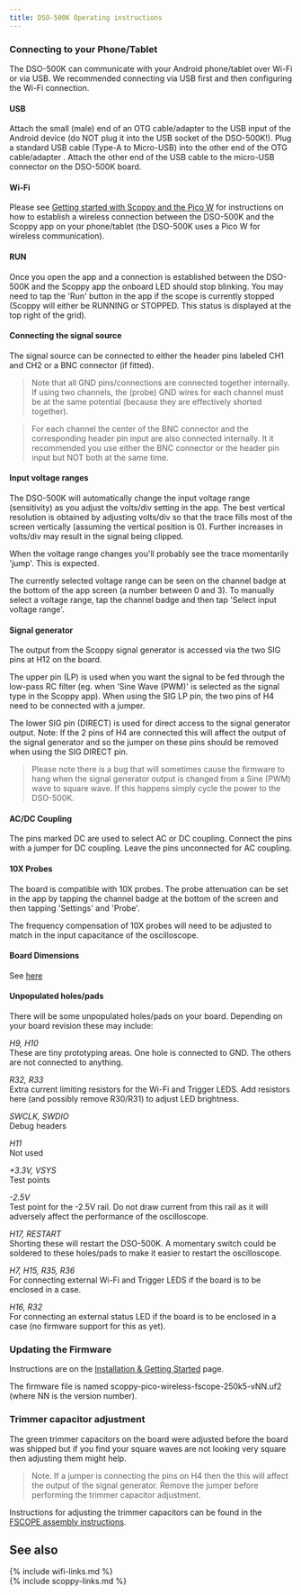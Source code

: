```yaml
---
title: DSO-500K Operating instructions
---
```


### Connecting to your Phone/Tablet

The DSO-500K can communicate with your Android phone/tablet over Wi-Fi or via USB. We recommended connecting via USB first and then configuring the Wi-Fi connection.

#### USB
Attach the small (male) end of an OTG cable/adapter to the USB input of the Android device (do NOT plug it into the USB socket of the DSO-500K!). 
Plug a standard USB cable (Type-A to Micro-USB) into the other end of the OTG cable/adapter . Attach the other end of the USB cable to the micro-USB connector on the DSO-500K board.

#### Wi-Fi
Please see [Getting started with Scoppy and the Pico W](./Getting-started-with-the-Pico-W) for instructions on how to establish a wireless connection between the DSO-500K and the Scoppy app on your phone/tablet (the DSO-500K uses a Pico W for wireless communication).

#### RUN

Once you open the app and a connection is established between the DSO-500K and the Scoppy app the onboard LED should stop blinking. You may need to tap the 'Run' button in the app if the scope is currently stopped (Scoppy will either be RUNNING or STOPPED. This status is displayed at the top right of the grid).

#### Connecting the signal source

The signal source can be connected to either the header pins labeled CH1 and CH2 or a BNC connector (if fitted).

> Note that all GND pins/connections are connected together internally. If using two channels, the (probe) GND wires for each channel must be at the same potential (because they are effectively shorted together). 

> For each channel the center of the BNC connector and the corresponding header pin input are also connected internally. It it recommended you use either the BNC connector or the header pin input but NOT both at the same time.

#### Input voltage ranges

The DSO-500K will automatically change the input voltage range (sensitivity) as you adjust the volts/div setting in the app. The best vertical resolution is
obtained by adjusting volts/div so that the trace fills most of the screen vertically (assuming the vertical position is 0). Further increases in volts/div
may result in the signal being clipped.
    
When the voltage range changes you'll probably see the trace momentarily 'jump'. This is expected.   
   
The currently selected voltage range can be seen on the channel badge at the bottom of the app screen (a number between 0 and 3). To manually select a voltage range, tap the channel badge and then tap 'Select input voltage range'.   
   
#### Signal generator

The output from the Scoppy signal generator is accessed via the two SIG pins at H12 on the board.
   
The upper pin (LP) is used when you want the signal to be fed through the low-pass RC filter (eg. when 'Sine Wave (PWM)' is selected as the signal type in the Scoppy app). When using the SIG LP pin, the two pins of H4 need to be connected with a jumper.

The lower SIG pin (DIRECT) is used for direct access to the signal generator output. Note: If the 2 pins of H4 are connected this will affect the output of the signal generator and so the jumper on these pins should be removed when using the SIG DIRECT pin.

> Please note there is a bug that will sometimes cause the firmware to hang when the signal generator output is changed from a Sine (PWM) wave to square wave. If this happens simply cycle the power to the DSO-500K.

#### AC/DC Coupling

The pins marked DC are used to select AC or DC coupling. Connect the pins with a jumper for DC coupling. Leave the pins unconnected for AC coupling.

#### 10X Probes

The board is compatible with 10X probes. The probe attenuation can be set in the app by tapping the channel badge at the bottom of the screen
and then tapping 'Settings' and 'Probe'.
   
The frequency compensation of 10X probes will need to be adjusted to match in the input capacitance of the oscilloscope.

#### Board Dimensions
See [here](fscope-dso-500k-dimensions)

#### Unpopulated holes/pads

There will be some unpopulated holes/pads on your board. Depending on your board revision these may include:

_H9, H10_
<br>
These are tiny prototyping areas. One hole is connected to GND. The others are not connected to anything.

_R32, R33_
<br>
Extra current limiting resistors for the Wi-Fi and Trigger LEDS. Add resistors here (and possibly remove R30/R31) to adjust
LED brightness.

_SWCLK, SWDIO_
<br>
Debug headers

_H11_
<br>
Not used

_+3.3V, VSYS_
<br>
Test points

_-2.5V_
<br>
Test point for the -2.5V rail. Do not draw current from this rail as it will adversely affect the performance
of the oscilloscope.

_H17, RESTART_
<br>
Shorting these will restart the DSO-500K. A momentary switch could be soldered to these holes/pads to make it easier to restart
the oscilloscope.

_H7, H15, R35, R36_ 
<br>
For connecting external Wi-Fi and Trigger LEDS if the board is to be enclosed in a case.

_H16, R32_ 
<br>
For connecting an external status LED if the board is to be enclosed in a case (no firmware support for this as yet).

### Updating the Firmware

Instructions are on the [Installation & Getting Started](../wiki/Installation-&-Getting-Started) page.

The firmware file is named scoppy-pico-wireless-fscope-250k5-vNN.uf2 (where NN is the version number).

### Trimmer capacitor adjustment

The green trimmer capacitors on the board were adjusted before the board was shipped but if you find your square waves are not looking very square then adjusting them
might help. 

> Note. If a jumper is connecting the pins on H4 then the this will affect the output of the signal generator. Remove the jumper before performing the trimmer capacitor adjustment.

Instructions for adjusting the trimmer capacitors can be found in the [FSCOPE assembly instructions](fscope-500k).

## See also
{% include wifi-links.md %}
<br>
{% include scoppy-links.md %}
